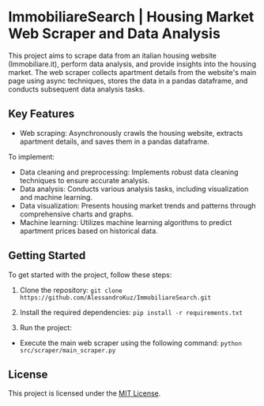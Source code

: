 # ImmobiliareSearch | Housing Market Web Scraper and Data Analysis

This project aims to scrape data from an italian housing website (Immobiliare.it), perform data analysis, and provide insights into the housing market. The web scraper collects apartment details from the website's main page using async techniques, stores the data in a pandas dataframe, and conducts subsequent data analysis tasks.

## Key Features

- Web scraping: Asynchronously crawls the housing website, extracts apartment details, and saves them in a pandas dataframe.

To implement:
- Data cleaning and preprocessing: Implements robust data cleaning techniques to ensure accurate analysis.
- Data analysis: Conducts various analysis tasks, including visualization and machine learning.
- Data visualization: Presents housing market trends and patterns through comprehensive charts and graphs.
- Machine learning: Utilizes machine learning algorithms to predict apartment prices based on historical data.

## Getting Started

To get started with the project, follow these steps:

1. Clone the repository:
```git clone https://github.com/AlessandroKuz/ImmobiliareSearch.git```

2. Install the required dependencies:
```pip install -r requirements.txt```

3. Run the project:
- Execute the main web scraper using the following command:
  ```python src/scraper/main_scraper.py```

## License

This project is licensed under the [MIT License](LICENSE).
